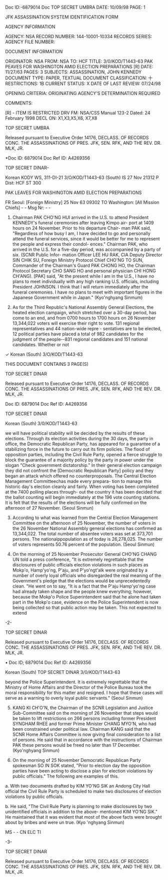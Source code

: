 Doc ID:-6879014
Doc TOP SECRET UMBRA
DATE: 10/09/98
PAGE: 1

JFK ASSASSINATION SYSTEM
IDENTIFICATION FORM

AGENCY INFORMATION

AGENCY: NSA
RECORD NUMBER: 144-10001-10334
RECORDS SERIES:
AGENCY FILE NUMBER:

DOCUMENT INFORMATION

ORIGINATOR: NSA
FROM: NSA
TO: HCF
TITLE:
3/0/KOD/T1443-63 PAK PEAVES FOR WASHINGTON AMID ELECTION PREPARATIONS [R]
DATE: 11/27/63
PAGES: 3
SUBJECTS:
ASSASSINATION, JOHN KENNEDY
DOCUMENT TYPE: PAPER, TEXTUAL DOCUMENT
CLASSIFICATION: 十
RESTRICTIONS: 1B
CURRENT STATUS: X
DATE OF LAST REVIEW: 07/24/98

OPENING CRITERIA:
ORIGINATING AGENCY'S DETERMINATION REQUIRED

COMMENTS:

[R] - ITEM IS RESTRICTED
DRV FM: NSA/CSS Manual 123-2
Dated: 24 February 1998
DECL ON: X1,X3,X5,X6, X7,X8

TOP SECRET UMBRA

Released pursuant to Executive Order 14176, DECLASS. OF RECORDS CONC. THE ASSASSINATIONS OF PRES. JFK, SEN.
RFK, AND THE REV. DR. MLK, JR.

*Doc ID: 6879014
Doc Ref ID: A4269356

TOP SECRET DINAR-

Korean KODY WS, 311-DI-21 3/O/KOD/T1443-63
(South) IS 27 Nov 21312 P
Dist: HCF
ST 300

PAK LEAVES FOR WASHINGTON AMID ELECTION PREPARATIONS

FR Seoul: [Foreign Ministry] 25 Nov 63 09302
TO Washington: [All Mission Chiefs] - -
Msg Nr: - -

1. Chairman PAK CHO'NG HUI arrived in the U.S. to attend
President KENNEDY's funeral ceremonies after leaving Kimpo air-
port at 1409 hours on 24 November. Prior to his departure Chair-
man PAK said, "Regardless of how busy I am, I have decided to go
and personally attend the funeral services, since it would be
better for me to represent the people and express their condol-
ences." Chairman PAK, who arrived in the U.S. for a five-day
period, was accompanied by a party of six. (SCNR Public Infor-
mation Officer LEE HU RAK, CIA Deputy Director SIN CHIK SU,
Foreign Ministry Protocol Chief CHO'NG TO SUN, Commander of the
Chairman's Guard PAK CHONG HO, the Chairman Protocol Secretary
CHO SANG HO and personal physician CHI HONG CH'ANG). [PAK]
said, "At the present while I am in the U.S., I have no plans to
meet individually with any high ranking U.S. officials, including
President JOHNSON. I think that I will return immediately after
the funeral ceremonies. I have no plans to meet with important
figures in the Japanese Government while in Japan." (Kyo'nghyang
Sinmum)

2. As for the Third Republic's National Assembly General
Elections, the heated election campaign, which stretched over a
30-day period, has come to an end, and from 0700 hours to 1700
hours on 26 November 13,344,022 voters will exercise their right
to vote. 131 regional representatives and 44 nation-wide repre -
sentatives are to be elected, 12 political parties have placed a
total of 982 candidates for the judgment of the people--831
regional candidates and 151 national candidates. Whether or not

✓
Korean (South) 3/O/KOD/T1443-63

THIS DOCUMENT CONTAINS 3 PAGE(S)

TOP SECRET DINAR

Released pursuant to Executive Order 14176, DECLASS. OF RECORDS CONC. THE ASSASSINATIONS OF PRES. JFK, SEN.
RFK, AND THE REV. DR. MLK, JR.

Doc ID: 6879014
Doc Ref ID: A4269356

TOP SECRET DINAR

Korean (South) 3/0/KOD/T1443-63

we will have political stability will be decided by the results of
these elections. Through its election activities during the 30
days, the party in office, the Democratic Republican Party, has
appeared for a guarantee of a stabilizing force in the future to
carry out its firm policies. The flood of opposition parties,
including the Civil Rule Party, opened a fierce struggle to block
the guarantee of a majority policy by the party in power under the
slogan "Check government dictatorship." In their general election
campaign they did not confront the [Democratic Republican Party]
policy and they began an attack which offered no counterproposals.
The Central Election Management Committeechas made every prepara-
tion to manage this historic day's election cleanly and fairly.
When voting has been completed at the 7400 polling places through-
out the country it has been decided that the ballot counting will
begin immediately at the 196 vote counting stations. It is felt
that the results of the elections will be fully confirmed on the
afternoon of 27 November. (Seoul Sinmun)

3. According to what was learned from the Central Election
Management Committee on the afternoon of 25 November, the number
of voters in the 26 November National Assembly general elections
has confirmed as 13,344,022. The total number of absentee voters
was set at 373,701 persons. The nationalppopulation as of today
is 26,278,025. The number of voters represents 50.76 percent of
the population. (Seoul Sinmun)

4. On the morning of 25 November Prosecutor General CHO'NG
CHANG UN told a press conference, "It is extremely regrettable
that the disclosures of public officials election violations in
such places as Mokp'o, Hamp'yo'ng, P'aju, and P'yo'ngt'alk were
originated by a number of overly loyal officials who disregarded
the real meaning of the Government's pledge that the elections
would be unprecedentedly clean. "He went on to say, "It is a
fact that the P'aju Hamp'yo'ng case had already taken shape and
the people knew everything; however, because the Mokp'o Police
Superintendent said that he alone had taken part in the Mokp'o
case, evidence on the Police Superintendent is now being collected
so that public action may be taken. This not expected to extend

-2-

TOP SECRET DINAR

Released pursuant to Executive Order 14176, DECLASS. OF RECORDS CONC. THE ASSASSINATIONS OF PRES. JFK, SEN.
RFK, AND THE REV. DR. MLK, JR.

• Doc ID; 6879014
Doc Ref ID: A4269356

Korean (South)
TOP SECRET DINAR
3/0/KOD/T1443-63

beyond the Police Superintendent. It is extremely regrettable that
the Ministry of Home Affairs and the Director of the Police Bureau
took the moral responsibility for this matter and resigned. I
hope that these cases will serve as a warning to overly loyal public
servants." (Seoul Sinmun)

5. KANG KI CH'O'N, the Chairman of the SCNR Legislation and
Justice Sub-Committee said on the morning of 26 November that steps
would be taken to lift restrictions on 266 persons including former
President SYNGHAM RHEE and former Prime Minister CHANG MYO'N, who
had been constrained under political law. Chairman KANG said that
the SCNR Home Affairs Committee is now giving final consideration to
a list of persons. He said that in accordance with the instructions
of Chairman PAK these persons would be freed no later than
17 December. (Kyo'nghyang Sinmun)

6. On the morning of 25 November Democratic Republican Party
spokesman SO IN SOK stated, "Prior to election day the opposition
parties have been acting to disclose a plan for election violations
by public officials." The following are examples of this.

a. With two documents drafted by KIM YO'NG SIK an Andong
City Hall official the Civil Rule Party is scheduled to make two
disclosures of election violations by public officials.

b. He said, "The Civil Rule Party is planning to make
disclosures by two unidentified officials in addition to the above-
mentioned KIM YO'NG SIK." He maintained that it was evident that
most of the above facts were brought about by bribes and were un
true. (Kyo 'nghyang Sinmun)

MS - - CN ELC TI

-3-

TOP SECRET DINAR

Released pursuant to Executive Order 14176, DECLASS. OF RECORDS CONC. THE ASSASSINATIONS OF PRES. JFK, SEN.
RFK, AND THE REV. DR. MLK, JR.
